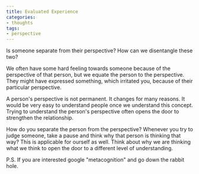```yaml
---
title: Evaluated Experience
categories:
- thoughts
tags:
- perspective
---
```

Is someone separate from their perspective? How can we disentangle these two? 

We often have some hard feeling towards someone because of the perspective of that person, but we equate the person to the perspective. They might have expressed something, which irritated you, because of their particular perspective.

A person's perspective is not permanent. It changes for many reasons.
It would be very easy to understand people once we understand this concept. Trying to understand the person's perspective often opens the door to strengthen the relationship.

How do you separate the person from the perspective? Whenever you try to judge someone, take a pause and think why that person is thinking that way?
This is applicable for ourself as well. Think about why we are thinking what we think to open the door to a different level of understanding.

P.S. If you are interested google "metacognition" and go down the rabbit hole.